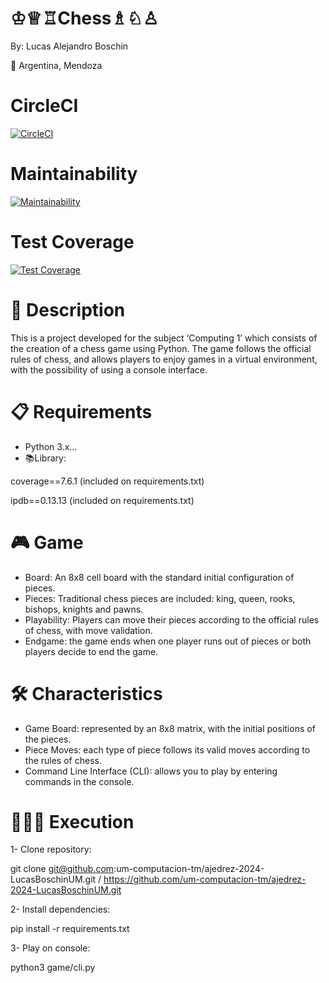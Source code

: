 # ♔♕♖Chess♗♘♙
By: Lucas Alejandro Boschin

📍 Argentina, Mendoza

# CircleCI
[![CircleCI](https://dl.circleci.com/status-badge/img/gh/um-computacion-tm/ajedrez-2024-LucasBoschinUM/tree/main.svg?style=svg)](https://dl.circleci.com/status-badge/redirect/gh/um-computacion-tm/ajedrez-2024-LucasBoschinUM/tree/main)

# Maintainability
[![Maintainability](https://api.codeclimate.com/v1/badges/39350fd956fd79caf8cc/maintainability)](https://codeclimate.com/github/um-computacion-tm/ajedrez-2024-LucasBoschinUM/maintainability)

# Test Coverage
[![Test Coverage](https://api.codeclimate.com/v1/badges/39350fd956fd79caf8cc/test_coverage)](https://codeclimate.com/github/um-computacion-tm/ajedrez-2024-LucasBoschinUM/test_coverage)

# 📝 Description
This is a project developed for the subject ‘Computing 1’ which consists of the creation of a chess game using Python. The game follows the official rules of chess, and allows players to enjoy games in a virtual environment, with the possibility of using a console interface.

# 📋 Requirements
- Python 3.x...
- 📚Library:

coverage==7.6.1 (included on requirements.txt)

ipdb==0.13.13 (included on requirements.txt)

# 🎮 Game
- Board: An 8x8 cell board with the standard initial configuration of pieces.
- Pieces: Traditional chess pieces are included: king, queen, rooks, bishops, knights and pawns.
- Playability: Players can move their pieces according to the official rules of chess, with move validation.
- Endgame: the game ends when one player runs out of pieces or both players decide to end the game.

# 🛠️ Characteristics
- Game Board: represented by an 8x8 matrix, with the initial positions of the pieces.
- Piece Moves: each type of piece follows its valid moves according to the rules of chess.
- Command Line Interface (CLI): allows you to play by entering commands in the console.

# 👨🏼‍💻 Execution
1- Clone repository:

git clone git@github.com:um-computacion-tm/ajedrez-2024-LucasBoschinUM.git / https://github.com/um-computacion-tm/ajedrez-2024-LucasBoschinUM.git

2- Install dependencies:

pip install -r requirements.txt

3- Play on console:

python3 game/cli.py